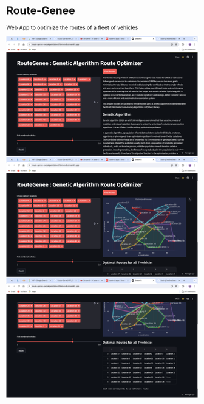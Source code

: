 # Route-Genee
Web App to optimize the routes of a fleet of vehicles

<img src="s0.png">
<img src="s1.png">
<img src="s2.png">
